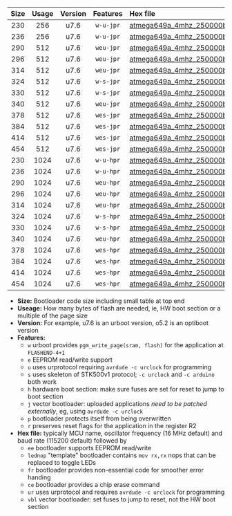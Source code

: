 |Size|Usage|Version|Features|Hex file|
|:-:|:-:|:-:|:-:|:--|
|230|256|u7.6|`w-u-jpr`|[atmega649a_4mhz_250000bps_ur_vbl.hex](https://raw.githubusercontent.com/stefanrueger/urboot/main/bootloaders/atmega649a/fcpu_4mhz/250000_bps/atmega649a_4mhz_250000bps_ur_vbl.hex)|
|236|256|u7.6|`w-u-jpr`|[atmega649a_4mhz_250000bps_lednop_ur_vbl.hex](https://raw.githubusercontent.com/stefanrueger/urboot/main/bootloaders/atmega649a/fcpu_4mhz/250000_bps/atmega649a_4mhz_250000bps_lednop_ur_vbl.hex)|
|290|512|u7.6|`weu-jpr`|[atmega649a_4mhz_250000bps_ee_ur_vbl.hex](https://raw.githubusercontent.com/stefanrueger/urboot/main/bootloaders/atmega649a/fcpu_4mhz/250000_bps/atmega649a_4mhz_250000bps_ee_ur_vbl.hex)|
|296|512|u7.6|`weu-jpr`|[atmega649a_4mhz_250000bps_ee_lednop_ur_vbl.hex](https://raw.githubusercontent.com/stefanrueger/urboot/main/bootloaders/atmega649a/fcpu_4mhz/250000_bps/atmega649a_4mhz_250000bps_ee_lednop_ur_vbl.hex)|
|314|512|u7.6|`weu-jpr`|[atmega649a_4mhz_250000bps_ee_lednop_fr_ur_vbl.hex](https://raw.githubusercontent.com/stefanrueger/urboot/main/bootloaders/atmega649a/fcpu_4mhz/250000_bps/atmega649a_4mhz_250000bps_ee_lednop_fr_ur_vbl.hex)|
|324|512|u7.6|`w-s-jpr`|[atmega649a_4mhz_250000bps_vbl.hex](https://raw.githubusercontent.com/stefanrueger/urboot/main/bootloaders/atmega649a/fcpu_4mhz/250000_bps/atmega649a_4mhz_250000bps_vbl.hex)|
|330|512|u7.6|`w-s-jpr`|[atmega649a_4mhz_250000bps_lednop_vbl.hex](https://raw.githubusercontent.com/stefanrueger/urboot/main/bootloaders/atmega649a/fcpu_4mhz/250000_bps/atmega649a_4mhz_250000bps_lednop_vbl.hex)|
|340|512|u7.6|`weu-jpr`|[atmega649a_4mhz_250000bps_ee_lednop_fr_ce_ur_vbl.hex](https://raw.githubusercontent.com/stefanrueger/urboot/main/bootloaders/atmega649a/fcpu_4mhz/250000_bps/atmega649a_4mhz_250000bps_ee_lednop_fr_ce_ur_vbl.hex)|
|378|512|u7.6|`wes-jpr`|[atmega649a_4mhz_250000bps_ee_vbl.hex](https://raw.githubusercontent.com/stefanrueger/urboot/main/bootloaders/atmega649a/fcpu_4mhz/250000_bps/atmega649a_4mhz_250000bps_ee_vbl.hex)|
|384|512|u7.6|`wes-jpr`|[atmega649a_4mhz_250000bps_ee_lednop_vbl.hex](https://raw.githubusercontent.com/stefanrueger/urboot/main/bootloaders/atmega649a/fcpu_4mhz/250000_bps/atmega649a_4mhz_250000bps_ee_lednop_vbl.hex)|
|414|512|u7.6|`wes-jpr`|[atmega649a_4mhz_250000bps_ee_lednop_fr_vbl.hex](https://raw.githubusercontent.com/stefanrueger/urboot/main/bootloaders/atmega649a/fcpu_4mhz/250000_bps/atmega649a_4mhz_250000bps_ee_lednop_fr_vbl.hex)|
|454|512|u7.6|`wes-jpr`|[atmega649a_4mhz_250000bps_ee_lednop_fr_ce_vbl.hex](https://raw.githubusercontent.com/stefanrueger/urboot/main/bootloaders/atmega649a/fcpu_4mhz/250000_bps/atmega649a_4mhz_250000bps_ee_lednop_fr_ce_vbl.hex)|
|230|1024|u7.6|`w-u-hpr`|[atmega649a_4mhz_250000bps_ur.hex](https://raw.githubusercontent.com/stefanrueger/urboot/main/bootloaders/atmega649a/fcpu_4mhz/250000_bps/atmega649a_4mhz_250000bps_ur.hex)|
|236|1024|u7.6|`w-u-hpr`|[atmega649a_4mhz_250000bps_lednop_ur.hex](https://raw.githubusercontent.com/stefanrueger/urboot/main/bootloaders/atmega649a/fcpu_4mhz/250000_bps/atmega649a_4mhz_250000bps_lednop_ur.hex)|
|290|1024|u7.6|`weu-hpr`|[atmega649a_4mhz_250000bps_ee_ur.hex](https://raw.githubusercontent.com/stefanrueger/urboot/main/bootloaders/atmega649a/fcpu_4mhz/250000_bps/atmega649a_4mhz_250000bps_ee_ur.hex)|
|296|1024|u7.6|`weu-hpr`|[atmega649a_4mhz_250000bps_ee_lednop_ur.hex](https://raw.githubusercontent.com/stefanrueger/urboot/main/bootloaders/atmega649a/fcpu_4mhz/250000_bps/atmega649a_4mhz_250000bps_ee_lednop_ur.hex)|
|314|1024|u7.6|`weu-hpr`|[atmega649a_4mhz_250000bps_ee_lednop_fr_ur.hex](https://raw.githubusercontent.com/stefanrueger/urboot/main/bootloaders/atmega649a/fcpu_4mhz/250000_bps/atmega649a_4mhz_250000bps_ee_lednop_fr_ur.hex)|
|324|1024|u7.6|`w-s-hpr`|[atmega649a_4mhz_250000bps.hex](https://raw.githubusercontent.com/stefanrueger/urboot/main/bootloaders/atmega649a/fcpu_4mhz/250000_bps/atmega649a_4mhz_250000bps.hex)|
|330|1024|u7.6|`w-s-hpr`|[atmega649a_4mhz_250000bps_lednop.hex](https://raw.githubusercontent.com/stefanrueger/urboot/main/bootloaders/atmega649a/fcpu_4mhz/250000_bps/atmega649a_4mhz_250000bps_lednop.hex)|
|340|1024|u7.6|`weu-hpr`|[atmega649a_4mhz_250000bps_ee_lednop_fr_ce_ur.hex](https://raw.githubusercontent.com/stefanrueger/urboot/main/bootloaders/atmega649a/fcpu_4mhz/250000_bps/atmega649a_4mhz_250000bps_ee_lednop_fr_ce_ur.hex)|
|378|1024|u7.6|`wes-hpr`|[atmega649a_4mhz_250000bps_ee.hex](https://raw.githubusercontent.com/stefanrueger/urboot/main/bootloaders/atmega649a/fcpu_4mhz/250000_bps/atmega649a_4mhz_250000bps_ee.hex)|
|384|1024|u7.6|`wes-hpr`|[atmega649a_4mhz_250000bps_ee_lednop.hex](https://raw.githubusercontent.com/stefanrueger/urboot/main/bootloaders/atmega649a/fcpu_4mhz/250000_bps/atmega649a_4mhz_250000bps_ee_lednop.hex)|
|414|1024|u7.6|`wes-hpr`|[atmega649a_4mhz_250000bps_ee_lednop_fr.hex](https://raw.githubusercontent.com/stefanrueger/urboot/main/bootloaders/atmega649a/fcpu_4mhz/250000_bps/atmega649a_4mhz_250000bps_ee_lednop_fr.hex)|
|454|1024|u7.6|`wes-hpr`|[atmega649a_4mhz_250000bps_ee_lednop_fr_ce.hex](https://raw.githubusercontent.com/stefanrueger/urboot/main/bootloaders/atmega649a/fcpu_4mhz/250000_bps/atmega649a_4mhz_250000bps_ee_lednop_fr_ce.hex)|

- **Size:** Bootloader code size including small table at top end
- **Useage:** How many bytes of flash are needed, ie, HW boot section or a multiple of the page size
- **Version:** For example, u7.6 is an urboot version, o5.2 is an optiboot version
- **Features:**
  + `w` urboot provides `pgm_write_page(sram, flash)` for the application at `FLASHEND-4+1`
  + `e` EEPROM read/write support
  + `u` uses urprotocol requiring `avrdude -c urclock` for programming
  + `s` uses skeleton of STK500v1 protocol; `-c urclock` and `-c arduino` both work
  + `h` hardware boot section: make sure fuses are set for reset to jump to boot section
  + `j` vector bootloader: uploaded applications *need to be patched externally*, eg, using `avrdude -c urclock`
  + `p` bootloader protects itself from being overwritten
  + `r` preserves reset flags for the application in the register R2
- **Hex file:** typically MCU name, oscillator frequency (16 MHz default) and baud rate (115200 default) followed by
  + `ee` bootloader supports EEPROM read/write
  + `lednop` "template" bootloader contains `mov rx,rx` nops that can be replaced to toggle LEDs
  + `fr` bootloader provides non-essential code for smoother error handing
  + `ce` bootloader provides a chip erase command
  + `ur` uses urprotocol and requires `avrdude -c urclock` for programming
  + `vbl` vector bootloader: set fuses to jump to reset, not the HW boot section
